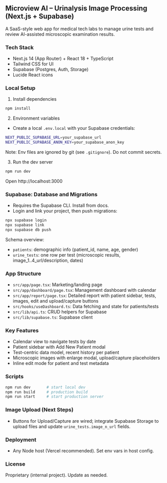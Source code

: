 ## Microview AI – Urinalysis Image Processing (Next.js + Supabase)

A SaaS-style web app for medical tech labs to manage urine tests and review AI-assisted microscopic examination results.

### Tech Stack
- Next.js 14 (App Router) + React 18 + TypeScript
- Tailwind CSS for UI
- Supabase (Postgres, Auth, Storage)
- Lucide React icons

### Local Setup
1) Install dependencies
```bash
npm install
```

2) Environment variables
- Create a local `.env.local` with your Supabase credentials:
```bash
NEXT_PUBLIC_SUPABASE_URL=your_supabase_url
NEXT_PUBLIC_SUPABASE_ANON_KEY=your_supabase_anon_key
```
Note: Env files are ignored by git (see `.gitignore`). Do not commit secrets.

3) Run the dev server
```bash
npm run dev
```
Open http://localhost:3000

### Supabase: Database and Migrations
- Requires the Supabase CLI. Install from docs.
- Login and link your project, then push migrations:
```bash
npx supabase login
npx supabase link
npx supabase db push
```
Schema overview:
- `patients`: demographic info (patient_id, name, age, gender)
- `urine_tests`: one row per test (microscopic results, image_1..4_url/description, dates)

### App Structure
- `src/app/page.tsx`: Marketing/landing page
- `src/app/dashboard/page.tsx`: Management dashboard with calendar
- `src/app/report/page.tsx`: Detailed report with patient sidebar, tests, images, edit and upload/capture buttons
- `src/hooks/useDashboard.ts`: Data fetching and state for patients/tests
- `src/lib/api.ts`: CRUD helpers for Supabase
- `src/lib/supabase.ts`: Supabase client

### Key Features
- Calendar view to navigate tests by date
- Patient sidebar with Add New Patient modal
- Test-centric data model, recent history per patient
- Microscopic images with enlarge modal, upload/capture placeholders
- Inline edit mode for patient and test metadata

### Scripts
```bash
npm run dev       # start local dev
npm run build     # production build
npm run start     # start production server
```

### Image Upload (Next Steps)
- Buttons for Upload/Capture are wired; integrate Supabase Storage to upload files and update `urine_tests.image_n_url` fields.

### Deployment
- Any Node host (Vercel recommended). Set env vars in host config.

### License
Proprietary (internal project). Update as needed.